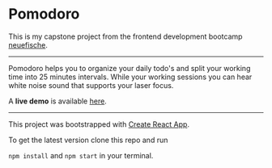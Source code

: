 # Pomodoro

This is my capstone project from the frontend development bootcamp [neuefische](https://www.neuefische.de/).

---

Pomodoro helps you to organize your daily todo's and split your working time into 25 minutes intervals. While your working sessions you can hear white noise sound that supports your laser focus.

A **live demo** is available [here](https://pomodoro-23add.firebaseapp.com/todo).

---

This project was bootstrapped with [Create React App](https://github.com/facebook/create-react-app).

To get the latest version clone this repo and run

`npm install` and `npm start` in your terminal.
